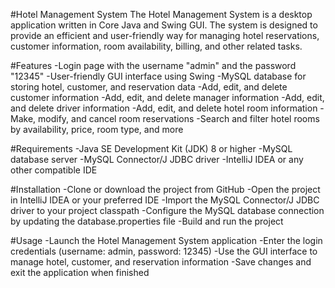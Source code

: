 #Hotel Management System
The Hotel Management System is a desktop application written in Core Java and Swing GUI. The system is designed to provide an efficient and user-friendly way for managing hotel reservations, customer information, room availability, billing, and other related tasks.

#Features
-Login page with the username "admin" and the password "12345" 
-User-friendly GUI interface using Swing
-MySQL database for storing hotel, customer, and reservation data
-Add, edit, and delete customer information
-Add, edit, and delete manager information
-Add, edit, and delete driver information
-Add, edit, and delete hotel room information
-Make, modify, and cancel room reservations
-Search and filter hotel rooms by availability, price, room type, and more

#Requirements
-Java SE Development Kit (JDK) 8 or higher
-MySQL database server
-MySQL Connector/J JDBC driver
-IntelliJ IDEA or any other compatible IDE

#Installation
-Clone or download the project from GitHub
-Open the project in IntelliJ IDEA or your preferred IDE
-Import the MySQL Connector/J JDBC driver to your project classpath
-Configure the MySQL database connection by updating the database.properties file
-Build and run the project

#Usage
-Launch the Hotel Management System application
-Enter the login credentials (username: admin, password: 12345)
-Use the GUI interface to manage hotel, customer, and reservation information
-Save changes and exit the application when finished

